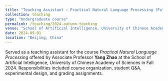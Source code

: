 ```yaml
---
title: "Teaching Assistant – Practical Natural Language Processing (Fall 2025)"
collection: teaching
type: "Undergraduate course"
permalink: /teaching/2024-autumn-teaching
venue: "School of Artificial Intelligence, University of Chinese Academy of Sciences"
date: 2024-09-01
location: "Beijing, China"
---
```


Served as a teaching assistant for the course *Practical Natural Language Processing* offered by Associate Professor **Yang Zhao** at the School of Artificial Intelligence, University of Chinese Academy of Sciences in Fall 2024. Responsibilities included course organization, student Q&A, experimental design, and grading assignments.